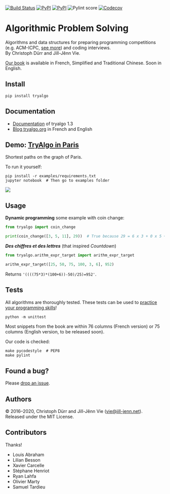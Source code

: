 [![Build Status](https://travis-ci.org/jilljenn/tryalgo.svg?branch=master)](https://travis-ci.org/jilljenn/tryalgo)
[![PyPI](https://img.shields.io/pypi/v/tryalgo.svg)](https://pypi.python.org/pypi/tryalgo/)
[![PyPI](https://img.shields.io/pypi/pyversions/tryalgo.svg)](https://pypi.python.org/pypi/tryalgo/)
![Pylint score](https://mperlet.github.io/pybadge/badges/10.svg)
[![Codecov](https://img.shields.io/codecov/c/github/jilljenn/tryalgo.svg)](https://codecov.io/gh/jilljenn/tryalgo/)

# Algorithmic Problem Solving

Algorithms and data structures for preparing programming competitions (e.g. ACM-ICPC, [see more](https://tryalgo.org/contests/)) and coding interviews.  
By Christoph Dürr and Jill-Jênn Vie.

[Our book](https://jilljenn.github.io/#books) is available in French, Simplified and Traditional Chinese. Soon in English.

## Install

    pip install tryalgo

## Documentation

- [Documentation](http://jilljenn.github.io/tryalgo/) of tryalgo 1.3
- [Blog tryalgo.org](http://tryalgo.org) in French and English

## Demo: [TryAlgo in Paris](http://nbviewer.jupyter.org/github/jilljenn/tryalgo/blob/master/examples/TryAlgo%20Maps%20in%20Paris.ipynb)

Shortest paths on the graph of Paris.

To run it yourself:

    pip install -r examples/requirements.txt
	jupyter notebook  # Then go to examples folder

<a href="http://nbviewer.jupyter.org/github/jilljenn/tryalgo/blob/master/examples/TryAlgo%20Maps%20in%20Paris.ipynb"><img src="http://tryalgo.org/static/paris.png" /></a>

## Usage

**Dynamic programming** some example with coin change:

```python
from tryalgo import coin_change

print(coin_change([3, 5, 11], 29))  # True because 29 = 6 x 3 + 0 x 5 + 1 x 11
```

***Des chiffres et des lettres*** (that inspired *Countdown*)

```python
from tryalgo.arithm_expr_target import arithm_expr_target

arithm_expr_target([25, 50, 75, 100, 3, 6], 952)
```

Returns `'((((75*3)*(100+6))-50)/25)=952'`.

## Tests

All algorithms are thoroughly tested. These tests can be used to [practice your programming skills](https://tryalgo.org/en/2019/08/10/how-to-practice-algorithms-with-tryalgo/)!

```python
python -m unittest
```

Most snippets from the book are within 76 columns (French version) or 75 columns (English version, to be released soon).

Our code is checked:

    make pycodestyle  # PEP8
	make pylint

## Found a bug?

Please [drop an issue](https://github.com/jilljenn/tryalgo/issues).

## Authors

© 2016–2020, Christoph Dürr and Jill-Jênn Vie (vie@jill-jenn.net).  
Released under the MIT License.

## Contributors

Thanks!

- Louis Abraham
- Lilian Besson
- Xavier Carcelle
- Stéphane Henriot
- Ryan Lahfa
- Olivier Marty
- Samuel Tardieu
